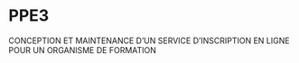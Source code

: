 # PPE3
CONCEPTION ET MAINTENANCE D’UN SERVICE D’INSCRIPTION EN LIGNE POUR UN ORGANISME DE FORMATION
